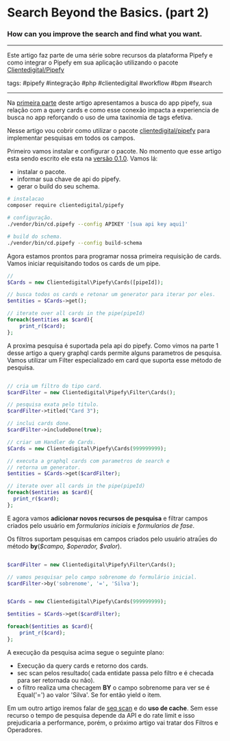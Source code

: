 # Search Beyond the Basics. (part 2)
### How can you improve the search and find what you want.

---
   Este artigo faz parte de uma série sobre recursos da plataforma Pipefy e como integrar o Pipefy em sua aplicação utilizando o pacote [Clientedigital/Pipefy](https://github.com/cliente-digital/pipefy)

tags: #pipefy #integração #php #clientedigital #workflow #bpm #search

---

Na [primeira parte](./2-Search-beyond-the-basics-part-1.md) deste artigo apresentamos a busca do app pipefy, sua relação com a query cards e como esse conexão impacta a experiencia de busca no app reforçando o uso de uma taxinomia de tags efetiva.

Nesse artigo vou cobrir como utilizar o pacote [clientedigital/pipefy](https://github.com/cliente-digital/pipefy/tree/main) para implementar pesquisas em todos os campos.

Primeiro vamos instalar e configurar o pacote. No momento que esse artigo esta sendo escrito ele esta na [versão 0.1.0](https://packagist.org/packages/clientedigital/pipefy). Vamos lá:

- instalar o pacote.
- informar sua chave de api do pipefy.
- gerar o build do seu schema.

```bash
# instalacao
composer require clientedigital/pipefy

# configuração.
./vendor/bin/cd.pipefy --config APIKEY '[sua api key aqui]'

# build do schema.
./vendor/bin/cd.pipefy --config build-schema

```

Agora estamos prontos para programar nossa primeira requisição de cards. Vamos iniciar requisitando todos os cards de um pipe.

```php
//
$Cards = new Clientedigital\Pipefy\Cards([pipeId]);

// busca todos os cards e retonar um generator para iterar por eles.
$entities = $Cards->get();

// iterate over all cards in the pipe(pipeId)
foreach($entities as $card){
    print_r($card);
};
```

A proxima pesquisa é suportada pela api do pipefy. Como vimos na parte 1 desse artigo a query graphql cards permite alguns parametros de pesquisa. Vamos utilizar um Filter especializado em card que suporta esse método de pesquisa.

```php

// cria um filtro do tipo card.
$cardFilter = new Clientedigital\Pipefy\Filter\Cards();

// pesquisa exata pelo titulo.
$cardFilter->titled("Card 3");

// inclui cards done.
$cardFilter->includeDone(true);

// criar um Handler de Cards.
$Cards = new Clientedigital\Pipefy\Cards(999999999);

// executa a graphql cards com parametros de search e
// retorna um generator.
$entities = $Cards->get($cardFilter);

// iterate over all cards in the pipe(pipeId)
foreach($entities as $card){
  print_r($card);
};
```

E agora vamos **adicionar novos recursos de pesquisa** e filtrar campos criados pelo usuário em _formularios iniciais_ e _formularios de fase_.

Os filtros suportam pesquisas em campos criados pelo usuário atraǘes do método **by**(_$campo, $operador, $valor_).

```php

$cardFilter = new Clientedigital\Pipefy\Filter\Cards();

// vamos pesquisar pelo campo sobrenome do formulário inicial.
$cardFilter->by('sobrenome', '=', 'Silva');


$Cards = new Clientedigital\Pipefy\Cards(999999999);

$entities = $Cards->get($cardFilter);

foreach($entities as $card){
    print_r($card);
};
```
A execução da pesquisa acima segue o seguinte plano:
- Execução da query cards e retorno dos cards.
- sec scan pelos resultado( cada entidate passa pelo filtro e é checada para ser retornada ou não).
- o filtro realiza uma checagem **BY** o campo sobrenome para ver se é Equal('=') ao valor 'Silva'. Se for então yield o item.

Em um outro artigo iremos falar de [seq scan](https://en.wikipedia.org/wiki/Full_table_scan) e do **uso de cache**. Sem esse recurso o tempo de pesquisa depende da API e do rate limit e isso prejudicaria a performance, porém, o próximo artigo vai tratar dos Filtros e Operadores.

